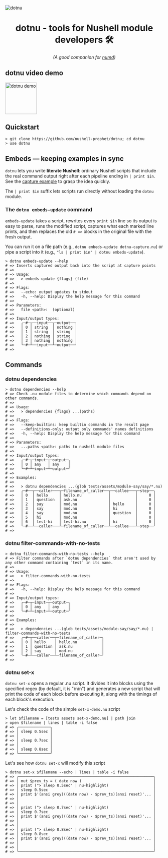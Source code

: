 ![dotnu](https://github.com/user-attachments/assets/4fb74e46-f75b-4155-8e61-8ff75db66117)

<h1 align="center"><strong>dotnu - tools for Nushell module developers 🛠️</strong></h1>

<p align="center"><em>(A good companion for <a href="https://github.com/nushell-prophet/numd">numd</a>)</em></p>

## dotnu video demo

<a href="https://youtu.be/-C7_dfLXXrE">
  <img src="https://github.com/user-attachments/assets/fdd07bfc-7d77-4dca-8a1c-3e27ac3063f9" alt="dotnu demo" width="100"/>
</a>

## Quickstart

```nushell no-run
> git clone https://github.com/nushell-prophet/dotnu; cd dotnu
> use dotnu
```

## Embeds — keeping examples in sync

`dotnu` lets you write **literate Nushell**: ordinary Nushell scripts that include the real command output right after each pipeline ending in `| print $in`. See the [capture example](/dotnu-capture.nu) to grasp the idea quickly.

The `| print $in` suffix lets scripts run directly without loading the `dotnu` module.

### The `dotnu embeds-update` command

`embeds-update` takes a script, rewrites every `print $in` line so its output is easy to parse, runs the modified script, captures what each marked line prints, and then replaces the old `# =>` blocks in the original file with the fresh output.

You can run it on a file path (e.g., `dotnu embeds-update dotnu-capture.nu`) or pipe a script into it (e.g., `"ls | print $in" | dotnu embeds-update`).

```nushell
> dotnu embeds-update --help
# => Inserts captured output back into the script at capture points
# =>
# => Usage:
# =>   > embeds-update {flags} (file)
# =>
# => Flags:
# =>   --echo: output updates to stdout
# =>   -h, --help: Display the help message for this command
# =>
# => Parameters:
# =>   file <path>:  (optional)
# =>
# => Input/output types:
# =>   ╭─#─┬──input──┬─output──╮
# =>   │ 0 │ string  │ nothing │
# =>   │ 1 │ string  │ string  │
# =>   │ 2 │ nothing │ string  │
# =>   │ 3 │ nothing │ nothing │
# =>   ╰─#─┴──input──┴─output──╯
# =>
```

## Commands

### dotnu dependencies

```nushell
> dotnu dependencies --help
# => Check .nu module files to determine which commands depend on other commands.
# =>
# => Usage:
# =>   > dependencies {flags} ...(paths)
# =>
# => Flags:
# =>   --keep-builtins: keep builtin commands in the result page
# =>   --definitions-only: output only commands' names definitions
# =>   -h, --help: Display the help message for this command
# =>
# => Parameters:
# =>   ...paths <path>: paths to nushell module files
# =>
# => Input/output types:
# =>   ╭─#─┬─input─┬─output─╮
# =>   │ 0 │ any   │ any    │
# =>   ╰─#─┴─input─┴─output─╯
# =>
# => Examples:
# =>
# =>   > dotnu dependencies ...(glob tests/assets/module-say/say/*.nu)
# =>   ╭─#──┬──caller───┬─filename_of_caller──┬──callee───┬─step──╮
# =>   │ 0  │ hello     │ hello.nu            │           │     0 │
# =>   │ 1  │ question  │ ask.nu              │           │     0 │
# =>   │ 2  │ say       │ mod.nu              │ hello     │     0 │
# =>   │ 3  │ say       │ mod.nu              │ hi        │     0 │
# =>   │ 4  │ say       │ mod.nu              │ question  │     0 │
# =>   │ 5  │ hi        │ mod.nu              │           │     0 │
# =>   │ 6  │ test-hi   │ test-hi.nu          │ hi        │     0 │
# =>   ╰─#──┴──caller───┴─filename_of_caller──┴──callee───┴─step──╯
# =>
```

### dotnu filter-commands-with-no-tests

```nushell
> dotnu filter-commands-with-no-tests --help
# => Filter commands after `dotnu dependencies` that aren't used by any other command containing `test` in its name.
# =>
# => Usage:
# =>   > filter-commands-with-no-tests
# =>
# => Flags:
# =>   -h, --help: Display the help message for this command
# =>
# => Input/output types:
# =>   ╭─#─┬─input─┬─output─╮
# =>   │ 0 │ any   │ any    │
# =>   ╰─#─┴─input─┴─output─╯
# =>
# => Examples:
# =>
# =>   > dependencies ...(glob tests/assets/module-say/say/*.nu) | filter-commands-with-no-tests
# =>   ╭─#─┬──caller──┬─filename_of_caller─╮
# =>   │ 0 │ hello    │ hello.nu           │
# =>   │ 1 │ question │ ask.nu             │
# =>   │ 2 │ say      │ mod.nu             │
# =>   ╰─#─┴──caller──┴─filename_of_caller─╯
# =>
```

### dotnu set-x

`dotnu set-x` opens a regular .nu script. It divides it into blocks using the specified regex (by default, it is "\n\n") and generates a new script that will print the code of each block before executing it, along with the timings of each block's execution.

Let's check the code of the simple `set-x-demo.nu` script

```nushell
> let $filename = [tests assets set-x-demo.nu] | path join
> open $filename | lines | table -i false
# => ╭──────────────╮
# => │ sleep 0.5sec │
# => │              │
# => │ sleep 0.7sec │
# => │              │
# => │ sleep 0.8sec │
# => ╰──────────────╯
```

Let's see how `dotnu set-x` will modify this script

```nushell
> dotnu set-x $filename --echo | lines | table -i false
# => ╭────────────────────────────────────────────────────────────╮
# => │ mut $prev_ts = ( date now )                                │
# => │ print ("> sleep 0.5sec" | nu-highlight)                    │
# => │ sleep 0.5sec                                               │
# => │ print $'(ansi grey)((date now) - $prev_ts)(ansi reset)'... │
# => │                                                            │
# => │                                                            │
# => │ print ("> sleep 0.7sec" | nu-highlight)                    │
# => │ sleep 0.7sec                                               │
# => │ print $'(ansi grey)((date now) - $prev_ts)(ansi reset)'... │
# => │                                                            │
# => │                                                            │
# => │ print ("> sleep 0.8sec" | nu-highlight)                    │
# => │ sleep 0.8sec                                               │
# => │ print $'(ansi grey)((date now) - $prev_ts)(ansi reset)'... │
# => │                                                            │
# => │                                                            │
# => ╰────────────────────────────────────────────────────────────╯
```
